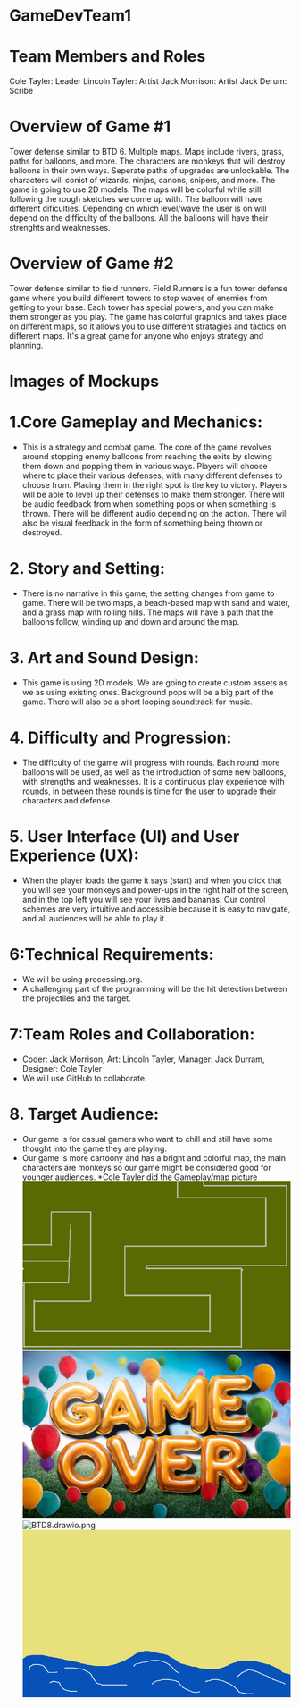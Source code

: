 # GameDevTeam1

# Team Members and Roles
Cole Tayler: Leader
Lincoln Tayler: Artist
Jack Morrison: Artist 
Jack Derum: Scribe
# Overview of Game #1
Tower defense similar to BTD 6. Multiple maps. Maps include rivers, grass, paths for balloons, and more. The characters are monkeys that will destroy balloons in their own ways. Seperate paths of upgrades are unlockable. The characters will conist of wizards, ninjas, canons, snipers, and more. The game is going to use 2D models. The maps will be colorful while still following the rough sketches we come up with. The balloon will have different dificulties. Depending on which level/wave the user is on will depend on the difficulty of the balloons. All the balloons will have their strenghts and weaknesses.
# Overview of Game #2
Tower defense similar to field runners. Field Runners is a fun tower defense game where you build different towers to stop waves of enemies from getting to your base. Each tower has special powers, and you can make them stronger as you play. The game has colorful graphics and takes place on different maps, so it allows you to use different stratagies and tactics on different maps. It's a great game for anyone who enjoys strategy and planning.
# Images of Mockups
# 1.Core Gameplay and Mechanics:
* This is a strategy and combat game. The core of the game revolves around stopping enemy balloons from reaching the exits by slowing them down and popping them in various ways. Players will choose where to place their various defenses, with many different defenses to choose from. Placing them in the right spot is the key to victory. Players will be able to level up their defenses to make them stronger. There will be audio feedback from when something pops or when something is thrown. There will be different audio depending on the action. There will also be visual feedback in the form of something being thrown or destroyed.
# 2. Story and Setting:
* There is no narrative in this game, the setting changes from game to game. There will be two maps, a beach-based map with sand and water, and a grass map with rolling hills. The maps will have a path that the balloons follow, winding up and down and around the map.
# 3. Art and Sound Design:
* This game is using 2D models. We are going to create custom assets as we as using existing ones. Background pops will be a big part of the game. There will also be a short looping soundtrack for music.
# 4. Difficulty and Progression:
* The difficulty of the game will progress with rounds. Each round more balloons will be used, as well as the introduction of some new balloons, with strengths and weaknesses. It is a continuous play experience with rounds, in between these rounds is time for the user to upgrade their characters and defense.
# 5. User Interface (UI) and User Experience (UX):
* When the player loads the game it says (start) and when you click that you will see your monkeys and power-ups in the right half of the screen, and in the top left you will see your lives and bananas.
Our control schemes are very intuitive and accessible because it is easy to navigate, and all audiences will be able to play it.


# 6:Technical Requirements:
* We will be using processing.org.
* A challenging part of the programming will be the hit detection between the projectiles and the target.
# 7:Team Roles and Collaboration:
* Coder: Jack Morrison,  Art: Lincoln Tayler, Manager: Jack Durram, Designer: Cole Tayler
* We will use GitHub to collaborate.
# 8. Target Audience:
* Our game is for casual gamers who want to chill and still have some thought into the game they are playing. 
* Our game is more cartoony and has a bright and colorful map, the main characters are monkeys so our game might be considered good for younger audiences.
*Cole Tayler did the Gameplay/map picture
![Gameplay01](https://github.com/9611154/GameDevTeam1/blob/main/images/bloonstdmap.png)
![GameOverdisplayscreenbyJackDerum](https://github.com/9611154/GameDevTeam1/blob/main/images/gameover.png)
 ![BTD8.drawio.png]()
![StartscreenLT](https://github.com/9611154/GameDevTeam1/blob/main/images/Start%20screen%20LT.png)
